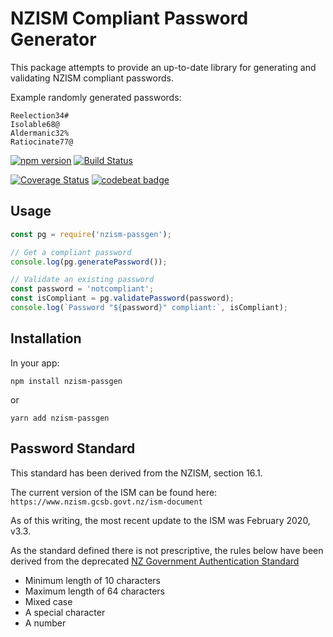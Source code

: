 # NZISM Compliant Password Generator

This package attempts to provide an up-to-date library for generating and validating NZISM compliant passwords.

Example randomly generated passwords:

```
Reelection34#
Isolable68@
Aldermanic32%
Ratiocinate77@
```

[![npm version](https://badge.fury.io/js/nzism-passgen.svg)](https://www.npmjs.com/package/nzism-passgen)
[![Build Status](https://travis-ci.org/cam8001/nzism-passgen.svg?branch=master)](https://travis-ci.org/cam8001/nzism-passgen)

[![Coverage Status](https://coveralls.io/repos/github/cam8001/nzism-passgen/badge.svg?branch=master)](https://coveralls.io/github/cam8001/nzism-passgen?branch=master)
[![codebeat badge](https://codebeat.co/badges/cfb5741c-7eef-454d-9a79-599561494374)](https://codebeat.co/projects/github-com-cam8001-nzism-passgen-master)

## Usage

```javascript
const pg = require('nzism-passgen');

// Get a compliant password
console.log(pg.generatePassword());

// Validate an existing password
const password = 'notcompliant';
const isCompliant = pg.validatePassword(password);
console.log(`Password "${password}" compliant:`, isCompliant);
```

## Installation

In your app:

`npm install nzism-passgen`

or

`yarn add nzism-passgen`

## Password Standard

This standard has been derived from the NZISM, section 16.1.

The current version of the ISM can be found here: `https://www.nzism.gcsb.govt.nz/ism-document`

As of this writing, the most recent update to the ISM was  February 2020, v3.3.

As the standard defined there is not prescriptive, the rules below have been derived from the deprecated [NZ Government Authentication Standard](https://snapshot.ict.govt.nz/guidance-and-resources/standards-compliance/authentication-standards/password-standard/index.html)

  - Minimum length of 10 characters
  - Maximum length of 64 characters
  - Mixed case
  - A special character
  - A number

